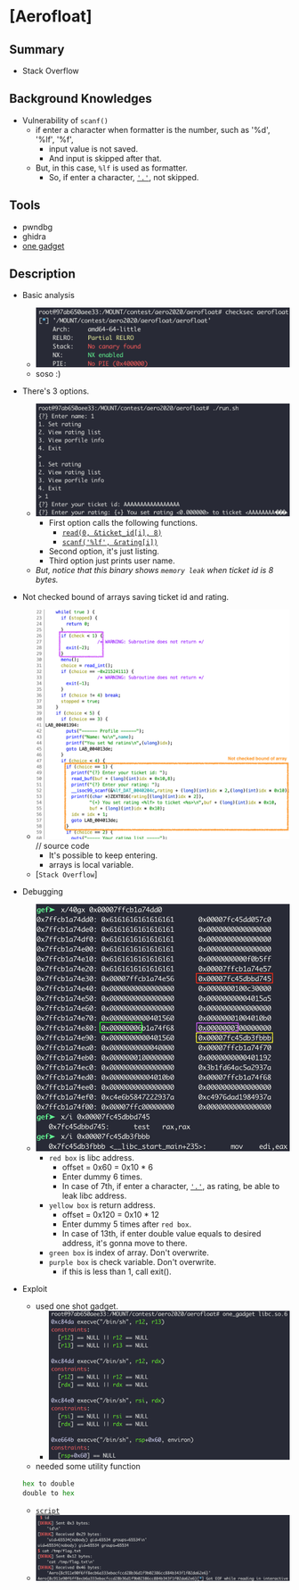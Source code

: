 # [Aerofloat]

## Summary

* Stack Overflow

## Background Knowledges

* Vulnerability of `scanf()`
	* if enter a character when formatter is the number, such as '%d', '%lf', '%f',
		* input value is not saved.
		* And input is skipped after that.
	* But, in this case, `%lf` is used as formatter.
		* So, if enter a character, [`'.'`](), not skipped.

## Tools

* pwndbg
* ghidra
* [one gadget](https://github.com/david942j/one_gadget)

## Description

* Basic analysis
	* ![1](./1.png?raw=true)
	* soso :)

* There's 3 options.
	* ![2](./2.png?raw=true)
		* First option calls the following functions.
			* [`read(0, &ticket_id[i], 8)`]()
			* [`scanf('%lf', &rating[i])`]()
		* Second option, it's just listing.
		* Third option just prints user name.
	* _But, notice that this binary shows `memory leak` when ticket id is 8 bytes._

* Not checked bound of arrays saving ticket id and rating.
	* ![3](./3.png?raw=true) // source code
		* It's possible to keep entering.
		* arrays is local variable.
	* [`Stack Overflow`]

* Debugging
	* ![4](./4.png?raw=true)
		* `red box` is libc address.
			* offset = 0x60 = 0x10 * 6
			* Enter dummy 6 times.
			* In case of 7th, if enter a character, [`'.'`](), as rating, be able to leak libc address.
		* `yellow box` is return address.
			* offset = 0x120 = 0x10 * 12
			* Enter dummy 5 times after `red box`.
			* In case of 13th, if enter double value equals to desired address, it's gonna move to there.
		* `green box` is index of array. Don't overwrite.
		* `purple box` is check variable. Don't overwrite.
			* if this is less than 1, call exit().

* Exploit
	* used one shot gadget.
		* ![5](./5.png?raw=true)
	* needed some utility function
	```python
	hex to double
	double to hex
	```
	* [`script`](./ex.py)
	* ![6](./6.png?raw=true)
